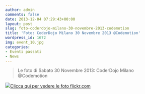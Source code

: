 ```yaml
---
author: admin
comments: false
date: 2013-12-04 07:29:43+00:00
layout: post
slug: foto-coderdojo-milano-30-novembre-2013-codemotion
title: 'Foto: CoderDojo Milano 30 Novembre 2013 @Codemotion'
wordpress_id: 1672
img: event_10.jpg
categories:
- Eventi passati
- News
---
```


<blockquote>Le foto di Sabato 30 Novembre 2013: CoderDojo Milano @Codemotion</blockquote>




[![](//coderdojomilano.it/wp-content/uploads/2013/12/codemotion01.jpg)Clicca qui per vedere le foto flickr.com](//www.flickr.com/photos/98942956@N02/sets/72157638256154993/)
